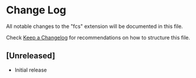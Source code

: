 # Change Log

All notable changes to the "fcs" extension will be documented in this file.

Check [Keep a Changelog](http://keepachangelog.com/) for recommendations on how to structure this file.

## [Unreleased]

- Initial release